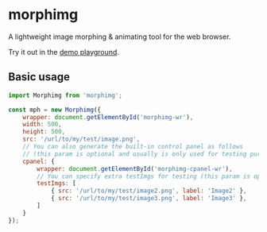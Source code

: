 # morphimg

A lightweight image morphing & animating tool for the web browser.

Try it out in the [demo playground](https://games.copinstar.com/morphimg).

## Basic usage

```js
import Morphimg from 'morphimg';

const mph = new Morphimg({
    wrapper: document.getElementById('morphimg-wr'),
    width: 500,
    height: 500,
    src: '/url/to/my/test/image.png',
    // You can also generate the built-in control panel as follows
    // (this param is optional and usually is only used for testing purposes)
    cpanel: {
        wrapper: document.getElementById('morphimg-cpanel-wr'),
        // You can specify extra testImgs for testing (this param is optional)
        testImgs: [
            { src: '/url/to/my/test/image2.png', label: 'Image2' },
            { src: '/url/to/my/test/image3.png', label: 'Image3' },
        ]
    }
});
    
```
